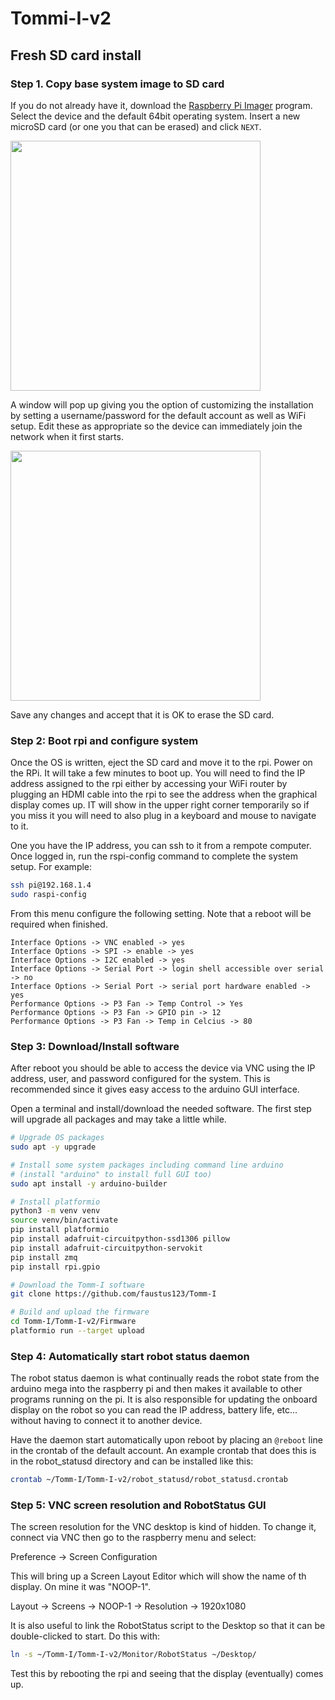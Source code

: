 
# Tommi-I-v2


## Fresh SD card install

### Step 1. Copy base system image to SD card
If you do not already have it, download the [Raspberry Pi Imager](https://www.raspberrypi.com/software/) program. Select the device and the default 64bit operating system. Insert a new microSD card (or one you that can be erased) and click `NEXT`.

<img src="../docs/images/rpi_imager01.png" width="400">

A window will pop up giving you the option of customizing the installation by setting a username/password for the default account as well as WiFi setup. Edit these as appropriate so the device can immediately join the network when it first starts. 

<img src="../docs/images/rpi_imager02.png" width="400">

Save any changes and accept that it is OK to erase the SD card.


### Step 2: Boot rpi and configure system

Once the OS is written, eject the SD card and move it to the rpi. Power on the RPi. It will take a few minutes to boot up. You will need to find the IP address assigned to the rpi either by accessing your WiFi router by plugging an HDMI cable into the rpi to see the address when the graphical display comes up. IT will show in the upper right corner temporarily so if you miss it you will need to also plug in a keyboard and mouse to navigate to it.

One you have the IP address, you can ssh to it from a rempote computer. Once logged in, run the rspi-config command to complete the system setup. For example:

~~~bash
ssh pi@192.168.1.4
sudo raspi-config
~~~

From this menu configure the following setting. Note that a reboot will be 
required when finished.

~~~
Interface Options -> VNC enabled -> yes
Interface Options -> SPI -> enable -> yes
Interface Options -> I2C enabled -> yes
Interface Options -> Serial Port -> login shell accessible over serial -> no
Interface Options -> Serial Port -> serial port hardware enabled -> yes
Performance Options -> P3 Fan -> Temp Control -> Yes
Performance Options -> P3 Fan -> GPIO pin -> 12
Performance Options -> P3 Fan -> Temp in Celcius -> 80
~~~

### Step 3: Download/Install software
After reboot you should be able to access the device via VNC using the IP address, user, and password configured for the system. This is recommended since it gives easy access to the arduino GUI interface. 


Open a terminal and install/download the needed software. The first step will upgrade all packages and may take a little while.

~~~bash
# Upgrade OS packages
sudo apt -y upgrade

# Install some system packages including command line arduino
# (install "arduino" to install full GUI too)
sudo apt install -y arduino-builder

# Install platformio
python3 -m venv venv
source venv/bin/activate
pip install platformio
pip install adafruit-circuitpython-ssd1306 pillow
pip install adafruit-circuitpython-servokit
pip install zmq
pip install rpi.gpio

# Download the Tomm-I software
git clone https://github.com/faustus123/Tomm-I

# Build and upload the firmware
cd Tomm-I/Tomm-I-v2/Firmware
platformio run --target upload
~~~

### Step 4: Automatically start robot status daemon

The robot status daemon is what continually reads the robot state from
the arduino mega into the raspberry pi and then makes it available to
other programs running on the pi. It is also responsible for updating 
the onboard display on the robot so you can read the IP address, battery
life, etc... without having to connect it to another device.

Have the daemon start automatically upon reboot by placing an `@reboot`
line in the crontab of the default account. An example crontab that does
this is in the robot_statusd directory and can be installed like this:

~~~bash
crontab ~/Tomm-I/Tomm-I-v2/robot_statusd/robot_statusd.crontab
~~~

### Step 5: VNC screen resolution and RobotStatus GUI

The screen resolution for the VNC desktop is kind of hidden. To change it, connect via VNC
then go to the raspberry menu and select: 

Preference -> Screen Configuration

This will bring up a Screen Layout Editor which will show the name of th display. On mine it was "NOOP-1".

Layout -> Screens -> NOOP-1 -> Resolution -> 1920x1080


It is also useful to link the RobotStatus script to the Desktop so that it can be double-clicked to start. Do this with:

~~~bash
ln -s ~/Tomm-I/Tomm-I-v2/Monitor/RobotStatus ~/Desktop/
~~~

Test this by rebooting the rpi and seeing that the display (eventually)
comes up.
